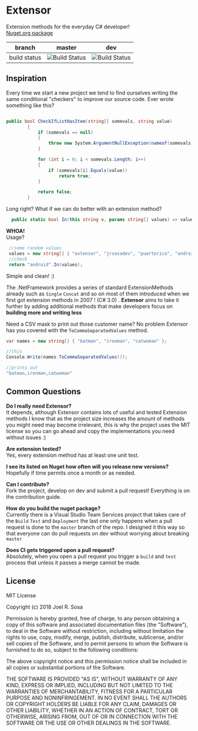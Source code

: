 
# Extensor 
Extension methods for the everyday C# developer!  
[Nuget.org package](https://www.nuget.org/packages/Extensor/)   

| branch | master                                                                                                                       | dev                                                                                                                          |
|--------|------------------------------------------------------------------------------------------------------------------------------|------------------------------------------------------------------------------------------------------------------------------|
| build status | ![Build Status](https://jrsosa.visualstudio.com/_apis/public/build/definitions/ae28eed0-7e27-4299-a8d7-89ef8b8e0df5/6/badge) | ![Build Status](https://jrsosa.visualstudio.com/_apis/public/build/definitions/ae28eed0-7e27-4299-a8d7-89ef8b8e0df5/7/badge) |  


	
 ## Inspiration  
	
Every time we start a new project we tend to find ourselves writing the same conditional "checkers" to improve our source code. Ever wrote something like this?  


```csharp  

public bool CheckIfListHasItem(string[] somevals, string value)
        {
            if (somevals == null)
            {
                throw new System.ArgumentNullException(nameof(somevals));
            }

            for (int i = 0; i < somevals.Length; i++)
            {
                if (somevals[i].Equals(value))
                    return true;
            }

            return false;
        }
```  
Long right? What if we can do better with an extension method?     


```csharp  
  public static bool In(this string v, params string[] values) => values.Contains(v);
```  
**WHOA!**    
Usage?  
```csharp  
 //some random values
 values = new string[] { "extensor", "jrsosadev", "puertorico", "android" };  
 //check
 return "android".In(values);  
 ```  
Simple and clean! :)  

The .NetFramework provides a series of standard ExtensionMethods already such as `Single` `Concat` and so on most of them introduced when we first got extension methods in 2007 ! (C# 3.0) .
**Extensor** aims to take it further by adding additional methods that make developers focus on **building more and writing less**  

Need a CSV mask to print out those customer name? No problem Extensor has you covered with the `ToCommaSeparatedValues` method.  
```csharp    
var names = new string[] { "batman", "ironman", "catwoman" };

//this
Console.Write(names.ToCommaSeparatedValues());  

//prints out
"batman,ironman,catwoman"
```
  

## Common Questions  

**Do I really need Extensor?**  
It depends, although Extensor contains lots of useful and tested Extension methods I know that as the project size increases the amount of methods you might need may become irrelevant, this is why the project uses the MIT license so you can go ahead and copy the implementations you need without issues :)  

**Are extension tested?**  
Yes, every extension method has at least one unit test.

**I see its listed on Nuget how often will you release new versions?**  
Hopefully if time permits once a month or as needed. 

**Can I contribute?**  
Fork the project, develop on dev and submit a pull request! Everything is on the contribution guide.  

**How do you build the nuget package?**  
Currently there is a Visual Studio Team Services project that takes care of the `Build` `Test` and `Deployment`  the last one only happens when a pull request is done to the `master` branch of the repo.  I designed it this way so that everyone can do pull requests on dev without worrying about breaking `master`  

**Does CI gets triggered upon a pull request?**  
Absolutely, when you open a pull request you trigger a `build` and `test` process that unless it passes a merge cannot be made.   


License
-------  

MIT License

Copyright (c) 2018 Joel R. Sosa

Permission is hereby granted, free of charge, to any person obtaining a copy
of this software and associated documentation files (the "Software"), to deal
in the Software without restriction, including without limitation the rights
to use, copy, modify, merge, publish, distribute, sublicense, and/or sell
copies of the Software, and to permit persons to whom the Software is
furnished to do so, subject to the following conditions:

The above copyright notice and this permission notice shall be included in all
copies or substantial portions of the Software.

THE SOFTWARE IS PROVIDED "AS IS", WITHOUT WARRANTY OF ANY KIND, EXPRESS OR
IMPLIED, INCLUDING BUT NOT LIMITED TO THE WARRANTIES OF MERCHANTABILITY,
FITNESS FOR A PARTICULAR PURPOSE AND NONINFRINGEMENT. IN NO EVENT SHALL THE
AUTHORS OR COPYRIGHT HOLDERS BE LIABLE FOR ANY CLAIM, DAMAGES OR OTHER
LIABILITY, WHETHER IN AN ACTION OF CONTRACT, TORT OR OTHERWISE, ARISING FROM,
OUT OF OR IN CONNECTION WITH THE SOFTWARE OR THE USE OR OTHER DEALINGS IN THE
SOFTWARE.








